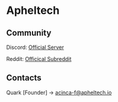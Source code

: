 # Apheltech

## Community

Discord: [Official Server](https://discord.com/invite/nRp4CTgtBe)

Reddit: [Officical Subreddit](https://www.reddit.com/r/Apheltech/)

## Contacts

Quark [Founder] -> acinca-f@apheltech.io
